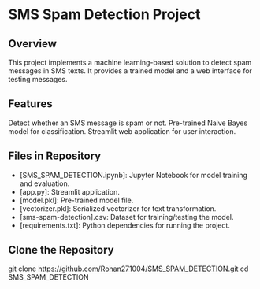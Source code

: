 # SMS Spam Detection Project

## Overview
This project implements a machine learning-based solution to detect spam messages in SMS texts. It provides a trained model and a web interface for testing messages.

## Features
Detect whether an SMS message is spam or not.
Pre-trained Naive Bayes model for classification.
Streamlit web application for user interaction.

## Files in Repository
- [SMS_SPAM_DETECTION.ipynb]: Jupyter Notebook for model training and evaluation.
- [app.py]: Streamlit application.
- [model.pkl]: Pre-trained model file.
- [vectorizer.pkl]: Serialized vectorizer for text transformation.
- [sms-spam-detection].csv: Dataset for training/testing the model.
- [requirements.txt]: Python dependencies for running the project.


## Clone the Repository

git clone https://github.com/Rohan271004/SMS_SPAM_DETECTION.git
cd SMS_SPAM_DETECTION
